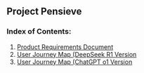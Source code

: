 ## Project Pensieve
### Index of Contents:
1. [Product Requirements Document](https://github.com/tonthowi/project-pensieve/blob/master/product-requirement-doc.md)
2. [User Journey Map (DeepSeek R1 Version](https://github.com/tonthowi/project-pensieve/blob/master/user-journey-map-deepseek-r1-ver.md)
3. [User Journey Map (ChatGPT o1 Version](https://github.com/tonthowi/project-pensieve/blob/master/user-journey-map-GPT-o1-ver.md)
